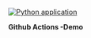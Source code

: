 [![Python application](https://github.com/kb1907/Github-Actions-Heroku-CICD-Tutorial/actions/workflows/cicd.yaml/badge.svg)](https://github.com/kb1907/Github-Actions-Heroku-CICD-Tutorial/actions/workflows/cicd.yaml)

**Github Actions -Demo**
